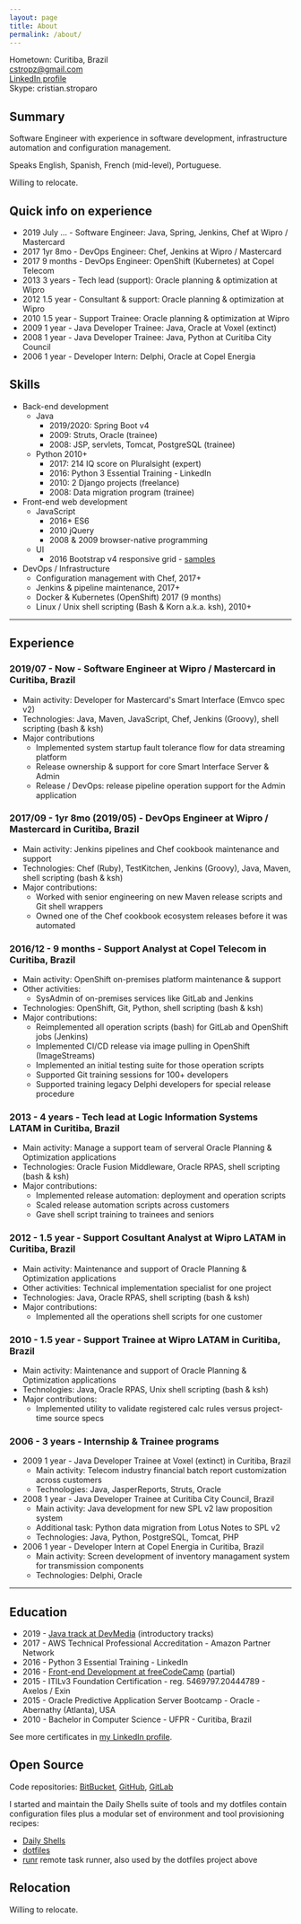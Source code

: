 ```yaml
---
layout: page
title: About
permalink: /about/
---
```


Hometown: Curitiba, Brazil  
cstropz@gmail.com  
[LinkedIn profile](https://linkedin.com/in/stroparo)  
Skype: cristian.stroparo  

## Summary

Software Engineer with experience in software development, infrastructure automation and configuration management.

Speaks English, Spanish, French (mid-level), Portuguese.

Willing to relocate.

## Quick info on experience

* 2019 July ... - Software Engineer: Java, Spring, Jenkins, Chef at Wipro / Mastercard
* 2017 1yr 8mo - DevOps Engineer: Chef, Jenkins at Wipro / Mastercard
* 2017 9 months - DevOps Engineer: OpenShift (Kubernetes) at Copel Telecom
* 2013 3 years - Tech lead (support): Oracle planning & optimization at Wipro
* 2012 1.5 year - Consultant & support: Oracle planning & optimization at Wipro
* 2010 1.5 year - Support Trainee: Oracle planning & optimization at Wipro
* 2009 1 year - Java Developer Trainee: Java, Oracle at Voxel (extinct)
* 2008 1 year - Java Developer Trainee: Java, Python at Curitiba City Council
* 2006 1 year - Developer Intern: Delphi, Oracle at Copel Energia

## Skills

* Back-end development
  - Java
    - 2019/2020: Spring Boot v4
    - 2009: Struts, Oracle (trainee)
    - 2008: JSP, servlets, Tomcat, PostgreSQL (trainee)
  - Python 2010+
    - 2017: 214 IQ score on Pluralsight (expert)
    - 2016: Python 3 Essential Training - LinkedIn
    - 2010: 2 Django projects (freelance)
    - 2008: Data migration program (trainee)
* Front-end web development
  - JavaScript
    - 2016+ ES6
    - 2010 jQuery
    - 2008 & 2009 browser-native programming
  - UI
    - 2016 Bootstrap v4 responsive grid - [samples](https://codepen.io/stroparo/full/qmLOYj/)
* DevOps / Infrastructure
  - Configuration management with Chef, 2017+
  - Jenkins & pipeline maintenance, 2017+
  - Docker & Kubernetes (OpenShift) 2017 (9 months)
  - Linux / Unix shell scripting (Bash & Korn a.k.a. ksh), 2010+

---

## Experience

### 2019/07 - Now - Software Engineer at Wipro / Mastercard in Curitiba, Brazil

* Main activity: Developer for Mastercard's Smart Interface (Emvco spec v2)
* Technologies: Java, Maven, JavaScript, Chef, Jenkins (Groovy), shell scripting (bash & ksh)
* Major contributions
  - Implemented system startup fault tolerance flow for data streaming platform
  - Release ownership & support for core Smart Interface Server & Admin
  - Release / DevOps: release pipeline operation support for the Admin application

### 2017/09 - 1yr 8mo (2019/05) - DevOps Engineer at Wipro / Mastercard in Curitiba, Brazil

* Main activity: Jenkins pipelines and Chef cookbook maintenance and support
* Technologies: Chef (Ruby), TestKitchen, Jenkins (Groovy), Java, Maven, shell scripting (bash & ksh)
* Major contributions:
  - Worked with senior engineering on new Maven release scripts and Git shell wrappers
  - Owned one of the Chef cookbook ecosystem releases before it was automated

### 2016/12 - 9 months - Support Analyst at Copel Telecom in Curitiba, Brazil

* Main activity: OpenShift on-premises platform maintenance & support
* Other activities:
  - SysAdmin of on-premises services like GitLab and Jenkins
* Technologies: OpenShift, Git, Python, shell scripting (bash & ksh)
* Major contributions:
  - Reimplemented all operation scripts (bash) for GitLab and OpenShift jobs (Jenkins)
  - Implemented CI/CD release via image pulling in OpenShift (ImageStreams)
  - Implemented an initial testing suite for those operation scripts
  - Supported Git training sessions for 100+ developers
  - Supported training legacy Delphi developers for special release procedure

### 2013 - 4 years - Tech lead at Logic Information Systems LATAM in Curitiba, Brazil

* Main activity: Manage a support team of serveral Oracle Planning & Optimization applications
* Technologies: Oracle Fusion Middleware, Oracle RPAS, shell scripting (bash & ksh)
* Major contributions:
  - Implemented release automation: deployment and operation scripts
  - Scaled release automation scripts across customers
  - Gave shell script training to trainees and seniors

### 2012 - 1.5 year - Support Cosultant Analyst at Wipro LATAM in Curitiba, Brazil

* Main activity: Maintenance and support of Oracle Planning & Optimization applications
* Other activities: Technical implementation specialist for one project
* Technologies: Java, Oracle RPAS, shell scripting (bash & ksh)
* Major contributions:
  - Implemented all the operations shell scripts for one customer

### 2010 - 1.5 year - Support Trainee at Wipro LATAM in Curitiba, Brazil

* Main activity: Maintenance and support of Oracle Planning & Optimization applications
* Technologies: Java, Oracle RPAS, Unix shell scripting (bash & ksh)
* Major contributions:
  - Implemented utility to validate registered calc rules versus project-time source specs

### 2006 - 3 years - Internship & Trainee programs

* 2009 1 year - Java Developer Trainee at Voxel (extinct) in Curitiba, Brazil
  - Main activity: Telecom industry financial batch report customization across customers
  - Technologies: Java, JasperReports, Struts, Oracle
* 2008 1 year - Java Developer Trainee at Curitiba City Council, Brazil
  - Main activity: Java development for new SPL v2 law proposition system
  - Additional task: Python data migration from Lotus Notes to SPL v2
  - Technologies: Java, Python, PostgreSQL, Tomcat, PHP
* 2006 1 year - Developer Intern at Copel Energia in Curitiba, Brazil
  - Main activity: Screen development of inventory managament system for transmission components
  - Technologies: Delphi, Oracle

---

## Education

* 2019 - [Java track at DevMedia](https://www.devmedia.com.br/guia/programador-java/37809) (introductory tracks)
* 2017 - AWS Technical Professional Accreditation - Amazon Partner Network
* 2016 - Python 3 Essential Training - LinkedIn
* 2016 - [Front-end Development at freeCodeCamp](https://www.freecodecamp.org/stroparo) (partial)
* 2015 - ITILv3 Foundation Certification - reg. 5469797.20444789 - Axelos / Exin
* 2015 - Oracle Predictive Application Server Bootcamp - Oracle - Abernathy (Atlanta), USA
* 2010 - Bachelor in Computer Science - UFPR - Curitiba, Brazil

See more certificates in [my LinkedIn profile](https://linkedin.com/in/stroparo).

## Open Source

Code repositories: [BitBucket](https://bitbucket.org/stroparo), [GitHub](https://github.com/stroparo), [GitLab](https://gitlab.com/users/stroparo/projects)

I started and maintain the Daily Shells suite of tools and my dotfiles contain configuration files plus a modular set
of environment and tool provisioning recipes:

* [Daily Shells](https://github.com/stroparo/ds)
* [dotfiles](https://github.com/stroparo/dotfiles)
* [runr](https://github.com/stroparo/runr) remote task runner, also used by the dotfiles project above

## Relocation

Willing to relocate.
